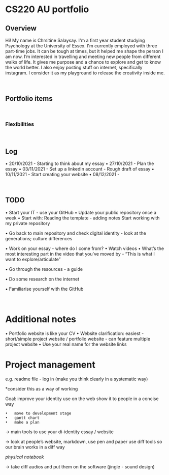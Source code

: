 # CS220 AU portfolio
## Overview
Hi! My name is Chrsitine Salaysay. I'm a first year student studying Psychology at the University of Essex. I'm currently employed with three part-time jobs. It can be tough at times, but it helped me shape the person I am now. I’m interested in travelling and meeting new people from different walks of life. It gives me purpose and a chance to explore and get to know the world better. I also enjoy posting stuff on internet, specifically instagram. I consider it as my playground to release the creativity inside me. 

<br>

## Portfolio items

<br> 


### Flexibilities 

<br> 



## Log
• 20/10/2021 - Starting to think about my essay
• 27/10/2021 - Plan the essay 
• 03/11/2021 - Set up a linkedIn account 
           - Rough draft of essay
• 10/11/2021 - Start creating your website
• 08/12/2021 - 


<br>

## TODO
•	Start your IT - use your GitHub
•	Update your public repository once a week
•	Start with:
      Reading the template - adding notes 
      Start working with my private repository

•	Go back to main repository and check digital identity - look at the generations; culture differences 

•	Work on your essay - where do I come from? 
•	Watch videos 
•	What’s the most interesting part in the video that you’ve moved by
    -  “This is what I want to explore/articulate”

•	Go through the resources - a guide 

•	Do some research on the internet 

•	Familiarise yourself with the GitHub

<br>

# Additional notes
•	Portfolio website is like your CV
•	Website clarification: easiest - short/simple project website / portfolio website - can feature multiple project website 
•	Use your real name for the website links

# Project management
e.g. readme file - log in (make you think clearly in a systematic way)

*consider this as a way of working 

Goal: improve your identity use on the web
show it to people in a concise way 

	•	move to development stage
	•	gantt chart
	•	make a plan 

-> main tools to use your di-identity essay / website

-> look at people’s website, markdown, use pen and paper
use diff tools so our brain works in a diff way

*physical notebook*

-> take diff audios and put them on the software (jingle - sound design)

